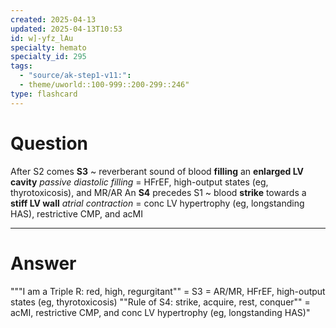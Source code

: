 ```yaml
---
created: 2025-04-13
updated: 2025-04-13T10:53
id: w]-yfz_lAu
specialty: hemato
specialty_id: 295
tags:
  - "source/ak-step1-v11:": 
  - theme/uworld::100-999::200-299::246"
type: flashcard
---
```


# Question
After S2 comes **S3** ~ reverberant sound of blood **filling** an **enlarged LV cavity** *passive diastolic filling* = HFrEF, high-output states (eg, thyrotoxicosis), and MR/AR  An **S4** precedes S1 ~ blood **strike** towards a **stiff LV wall** *atrial contraction* = conc LV hypertrophy (eg, longstanding HAS), restrictive CMP, and acMI

---

# Answer
"""I am a Triple R: red, high, regurgitant"" = S3 = AR/MR, HFrEF, high-output states (eg, thyrotoxicosis)  ""Rule of S4: strike, acquire, rest, conquer"" = acMI, restrictive CMP, and conc LV hypertrophy (eg, longstanding HAS)"